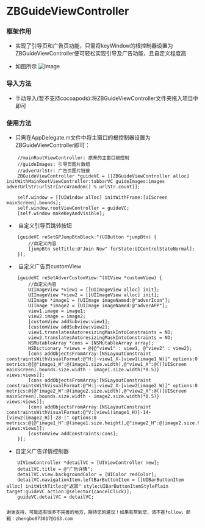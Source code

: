 # ZBGuideViewController

### 框架作用
* 实现了引导页和广告页功能，只需将keyWindow的根控制器设置为ZBGuideViewController便可轻松实现引导及广告功能，且自定义程度高

* 如图所示
![image](https://github.com/AnswerXu/ZBGuideViewControllerDemo/blob/master/ReadImages/guide.gif)


### 导入方法
* 手动导入(暂不支持cocoapods):将ZBGuideViewController文件夹拖入项目中即可

### 使用方法
*   只需在AppDelegate.m文件中将主窗口的根控制器设置为ZBGuideViewController即可：
```Objc 
    //mainRootViewController: 原来的主窗口根控制
    //guideImages: 引导页图片数组
    //adverUrlStr: 广告页图片链接
    ZBGuideViewController *guideVC = [[ZBGuideViewController alloc] initWithMainRootViewController:tabbarVC guideImages:images adverUrlStr:urlStr[arc4random() % urlStr.count]];

    self.window = [[UIWindow alloc] initWithFrame:[UIScreen mainScreen].bounds];
    self.window.rootViewController = guideVC;
    [self.window makeKeyAndVisible];
```

*   自定义引导页跳转按钮
```Objc
    [guideVC reSetGPJumpBtnBlock:^(UIButton *jumpBtn) {
        //自定义内容
        [jumpBtn setTitle:@"Join Now" forState:UIControlStateNormal];
    }];
```

*   自定义广告页customView
```Objc
    [guideVC reSetAdverCustomView:^(UIView *customView) {
        //自定义内容
        UIImageView *view1 = [[UIImageView alloc] init];
        UIImageView *view2 = [[UIImageView alloc] init];
        UIImage *image1 = [UIImage imageNamed:@"adverIcon"];
        UIImage *image2 = [UIImage imageNamed:@"adverAPP"];
        view1.image = image1;
        view2.image = image2;
        [customView addSubview:view1];
        [customView addSubview:view2];
        view1.translatesAutoresizingMaskIntoConstraints = NO;
        view2.translatesAutoresizingMaskIntoConstraints = NO;
        NSMutableArray *cons = [NSMutableArray array];
        NSDictionary *views = @{@"view1" : view1, @"view2" : view2};
        [cons addObjectsFromArray:[NSLayoutConstraint constraintsWithVisualFormat:@"H:|-view1_X-[view1(image1_W)]" options:0 metrics:@{@"image1_W":@(image1.size.width),@"view1_X":@(([UIScreen mainScreen].bounds.size.width - image1.size.width)*0.5)} views:views]];
        [cons addObjectsFromArray:[NSLayoutConstraint constraintsWithVisualFormat:@"H:|-view2_X-[view2(image2_W)]" options:0 metrics:@{@"image2_W":@(image2.size.width),@"view2_X":@(([UIScreen mainScreen].bounds.size.width - image2.size.width)*0.5)} views:views]];
        [cons addObjectsFromArray:[NSLayoutConstraint constraintsWithVisualFormat:@"V:[view1(image1_H)]-14-[view2(image2_H)]-28-|" options:0 metrics:@{@"image1_H":@(image1.size.height),@"image2_H":@(image2.size.height)} views:views]];
        [customView addConstraints:cons];
    }];
```

* 自定义广告详情控制器
```Objc
    UIViewController *detailVC = [UIViewController new];
    detailVC.title = @"广告详情";
    detailVC.view.backgroundColor = [UIColor redColor];
    detailVC.navigationItem.leftBarButtonItem = [[UIBarButtonItem alloc] initWithTitle:@"返回" style:UIBarButtonItemStylePlain target:guideVC action:@selector(cancelClick)];
    guideVC.detailVC = detailVC;
```

### 

	谢谢支持，可能还有很多不完善的地方，期待您的建议！如果有帮到您，请不吝follow。邮箱：zhengbo073017@163.com
